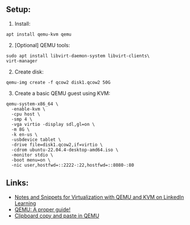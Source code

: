 ## Setup:
1. Install:
  ```
  apt install qemu-kvm qemu
  ```
2. [Optional] QEMU tools:
  ```
  sudo apt install libvirt-daemon-system libvirt-clients\
  virt-manager
  ```
2. Create disk:
  ```
  qemu-img create -f qcow2 disk1.qcow2 50G
  ```
3. Create a basic QEMU guest using KVM:
  ```
  qemu-system-x86_64 \
    -enable-kvm \
    -cpu host \
    -smp 4 \
    -vga virtio -display sdl,gl=on \
    -m 8G \
    -k en-us \
    -usbdevice tablet \
    -drive file=disk1.qcow2,if=virtio \
    -cdrom ubuntu-22.04.4-desktop-amd64.iso \
    -monitor stdio \
    -boot menu=on \
    -nic user,hostfwd=::2222-:22,hostfwd=::8080-:80
  ```


## Links:
* [Notes and Snippets for Virtualization with QEMU and KVM on LinkedIn Learning](https://github.com/LinkedInLearning/virtualization-with-kvm-and-qemu-2487226/blob/main/Notes.md)
* [QEMU: A proper guide!](https://www.youtube.com/watch?v=AAfFewePE7c&t=488s)
* [Clipboard copy and paste in QEMU](https://www.youtube.com/watch?v=DcgF7-OHRTo)
